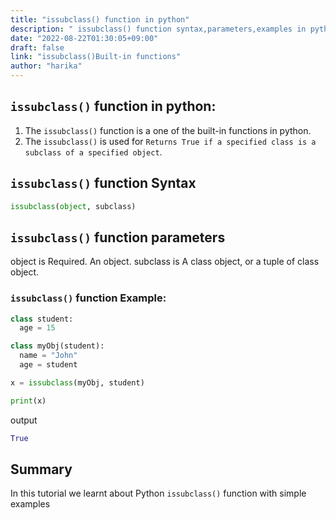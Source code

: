 ```yaml
---
title: "issubclass() function in python"
description: " issubclass() function syntax,parameters,examples in python"
date: "2022-08-22T01:30:05+09:00"
draft: false
link: "issubclass()Built-in functions"
author: "harika"
---
```


## `issubclass()` function in python:
1. The `issubclass()` function is a one of the built-in functions in python.
2. The `issubclass()` is used for `Returns True if a specified class is a subclass of a specified object`.


## `issubclass()` function Syntax
```python
issubclass(object, subclass)
```

## `issubclass()` function parameters
object is Required. An object.
subclass is A class object, or a tuple of class  object.


### `issubclass()` function Example:
```python
class student:
  age = 15

class myObj(student):
  name = "John"
  age = student

x = issubclass(myObj, student)

print(x)
```
output
```python
True
```
## Summary
In this tutorial we learnt about Python `issubclass()` function with simple examples

